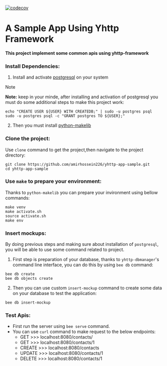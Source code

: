 [![codecov](https://codecov.io/gh/amirhossein226/yhttp-app-sample/graph/badge.svg?token=1CFQYTAT29)](https://codecov.io/gh/amirhossein226/yhttp-app-sample)

# A Sample App Using Yhttp Framework  
**This project implement some common apis using yhttp-framework**

### Install Dependencies:
1. Install and activate [postgresql](https://www.w3schools.com/postgresql/postgresql_install.php) on your system
> [!NOTE]
> **Note:** keep in your minde, after installing and activation of postgresql you must do some additional steps to make this project work:
```
echo "CREATE USER ${USER} WITH CREATEDB;" | sudo -u postgres psql
sudo -u postgres psql -c "GRANT postgres TO ${USER};"
```

2. Then you must install [python-makelib](https://github.com/pylover/python-makelib.git)

### Clone the project:
Use `clone` command to get the project,then navigate to the project directory:
```
git clone https://github.com/amirhossein226/yhttp-app-sample.git
cd yhttp-app-sample
```

### Use `make` to prepare your environment:
Thanks to `python-makelib` you can prepare your invironment using bellow
commands:
```
make venv
make activate.sh
source activate.sh
make env
```

### Insert mockups:
By doing previous steps and making sure about installation of `postgresql`, you
will be able to use some command related to project.
1. First step is preparation of your database, thanks to `yhttp-dbmanager`'s
command line interface, you can do this by using `bee db` command:
```
bee db create
bee db objects create
```
2. Then you can use custom `insert-mockup` command to create some data on
   your database to test the application:
```
bee db insert-mockup
```

### Test Apis:
- First run the server using `bee serve` command. 
- You can use `curl` command to make request to the below endpoints:
  - GET >>> localhost:8080/contacts/
  - GET >>> localhost:8080/contacts/1
  - CREATE >>> localhost:8080/contacts
  - UPDATE >>> localhost:8080/contacts/1
  - DELETE >>> localhost:8080/contacts/1
  
